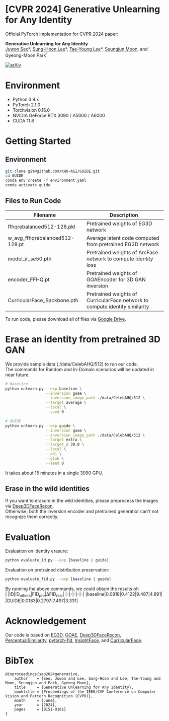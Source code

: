 # [CVPR 2024] Generative Unlearning for Any Identity

Official PyTorch implementation for CVPR 2024 paper:

**Generative Unlearning for Any Identity**  
[Juwon Seo](https://github.com/JJuOn)\*, [Sung-Hoon Lee](https://github.com/Ethan-Lee-Sunghoon)\*, [Tae-Young Lee](https://github.com/TY-LEE-KR)\*, [Seungjun Moon](https://seungjun-moon.github.io/tabs/about.html), and Gyeong-Moon Park<sup>$\dagger$</sup>   

[![arXiv](https://img.shields.io/badge/arXiv-2405.09879-b31b1b.svg)](https://arxiv.org/abs/2405.09879) 

# Environment
- Python 3.9.x
- PyTorch 2.1.0
- Torchvision 0.16.0
- NVIDIA GeForce RTX 3090 / A5000 / A6000
- CUDA 11.8


# Getting Started
## Environment
```bash
git clone git@github.com/KHU-AGI/GUIDE.git
cd GUIDE
conda env create -f environment.yaml
conda activate guide
```
## Files to Run Code
|Filename|Description|
|-|-|
|ffhqrebalanced512-128.pkl|Pretrained weights of EG3D network|
|w_avg_ffhqrebalanced512-128.pt|Average latent code computed from pretrained EG3D network|
|model_ir_se50.pth|Pretrained weights of ArcFace network to compute identity loss|
|encoder_FFHQ.pt|Pretrained weights of GOAEncoder for 3D GAN inversion|
|CurricularFace_Backbone.pth|Pretrained weights of CurricularFace network to compute identity similarity|

To run code, please download all of files via [Google Drive](https://drive.google.com/drive/folders/1tl7zLPZgwOpa6xWmRsjz7LMrysfSbh_8?usp=drive_link).

# Erase an identity from pretrained 3D GAN
We provide sample data (./data/CelebAHQ/512) to run our code.  
The commands for Random and In-Domain scenarios will be updated in near future.
```bash
# Baseline
python unlearn.py --exp baseline \
                  --inversion goae \
                  --inversion_image_path ./data/CelebAHQ/512 \
                  --target average \
                  --local \
                  --seed 0

# GUIDE
python unlearn.py --exp guide \
                  --inversion goae \
                  --inversion_image_path ./data/CelebAHQ/512 \
                  --target extra \
                  --target_d 30.0 \
                  --local \
                  --adj \
                  --glob \
                  --seed 0
```
It takes about 15 minutes in a single 3090 GPU.
## Erase in the wild identities
If you want to erasure in the wild identities, please preprocess the images via [Deep3DFaceRecon](https://github.com/sicxu/Deep3DFaceRecon_pytorch).  
Otherwise, both the inversion encoder and pretrained generatior can't not recognize them correctly. 
# Evaluation
Evaluation on identity erasure:
```bash
python evaluate_id.py --exp [baseline | guide]
```
Evaluation on pretrained distribution preservation:
```bash
python evaluate_fid.py --exp [baseline | guide]
```
By running the above commands, we could obtain the results of:  
| |ID|ID<sub>others</sub>|FID<sub>pre</sub>|ΔFID<sub>real</sub>|
|-|-|-|-|-|
|baseline|0.0818|0.4122|9.487|4.891|
|GUIDE|0.0183|0.2797|7.497|3.331|

# Acknowledgement
Our code is based on [EG3D](https://github.com/NVlabs/eg3d), [GOAE](https://github.com/jiangyzy/GOAE), [Deep3DFaceRecon](https://github.com/sicxu/Deep3DFaceRecon_pytorch), [PerceptualSimilarity](https://github.com/richzhang/PerceptualSimilarity), [pytorch-fid](https://github.com/mseitzer/pytorch-fid), [InsightFace](https://github.com/TreB1eN/InsightFace_Pytorch), and [CurricularFace](https://github.com/HuangYG123/CurricularFace).
# BibTex
```
@inproceedings{seo2024generative,
    author    = {Seo, Juwon and Lee, Sung-Hoon and Lee, Tae-Young and Moon, Seungjun and Park, Gyeong-Moon},
    title     = {Generative Unlearning for Any Identity},
    booktitle = {Proceedings of the IEEE/CVF Conference on Computer Vision and Pattern Recognition (CVPR)},
    month     = {June},
    year      = {2024},
    pages     = {9151-9161}
}
```